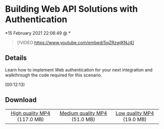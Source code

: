 # Building Web API Solutions with Authentication

*15 February 2021 22:06:49 @ *

> [!VIDEO https://www.youtube.com/embed/5qZRzwjKNJ4]

## Details

<p>Learn how to implement Web authentication for your next integration and walkthrough the code required for this scenario.</p> (00:12:13)

## Download

||||
|:--:|:----:|:-:|
|[High quality MP4](https://sec.ch9.ms/ch9/9d9c/0287229d-1fc4-4c09-8574-4ff7582f9d9c/THR5000_high.mp4) (117.0 MB)|[Medium quality MP4](https://sec.ch9.ms/ch9/9d9c/0287229d-1fc4-4c09-8574-4ff7582f9d9c/THR5000_mid.mp4) (51.0 MB)|[Low quality MP4](https://sec.ch9.ms/ch9/9d9c/0287229d-1fc4-4c09-8574-4ff7582f9d9c/THR5000.mp4) (19.0 MB)|
